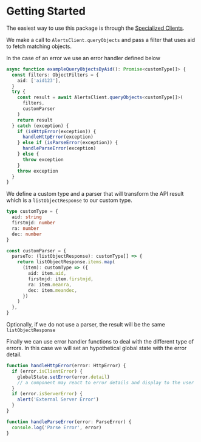 # Getting Started

The easiest way to use this package is through the [Specialized Clients](./specialized-clients.md).

We make a call to `AlertsClient.queryObjects` and pass a filter that uses aid to fetch matching objects.

In the case of an error we use an error handler defined below

```typescript
async function exampleQueryObjectsByAid(): Promise<customType[]> {
  const filters: ObjectFilters = {
    aid: ['aid123'],
  }
  try {
    const result = await AlertsClient.queryObjects<customType[]>(
      filters,
      customParser
    )
    return result
  } catch (exception) {
    if (isHttpError(exception)) {
      handleHttpError(exception)
    } else if (isParseError(exception)) {
      handleParseError(exception)
    } else {
      throw exception
    }
    throw exception
  }
}
```

We define a custom type and a parser that will transform the API result which is a `listObjectResponse` to our custom type.

```typescript
type customType = {
  aid: string
  firstmjd: number
  ra: number
  dec: number
}

const customParser = {
  parseTo: (listObjectResponse): customType[] => {
    return listObjectResponse.items.map(
      (item): customType => ({
        aid: item.aid,
        firstmjd: item.firstmjd,
        ra: item.meanra,
        dec: item.meandec,
      })
    )
  },
}
```

Optionally, if we do not use a parser, the result will be the same `listObjectResponse`

Finally we can use error handler functions to deal with the different type of errors. In this case we will set an hypothetical global state with the error detail.

```typescript
function handleHttpError(error: HttpError) {
  if (error.isClientError) {
    globalState.setError(error.detail)
    // a component may react to error details and display to the user
  }
  if (error.isServerError) {
    alert('External Server Error')
  }
}

function handleParseError(error: ParseError) {
  console.log('Parse Error', error)
}
```

